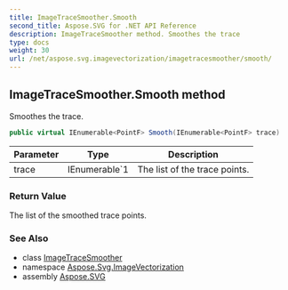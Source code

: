 ```yaml
---
title: ImageTraceSmoother.Smooth
second_title: Aspose.SVG for .NET API Reference
description: ImageTraceSmoother method. Smoothes the trace
type: docs
weight: 30
url: /net/aspose.svg.imagevectorization/imagetracesmoother/smooth/
---
```

## ImageTraceSmoother.Smooth method

Smoothes the trace.

```csharp
public virtual IEnumerable<PointF> Smooth(IEnumerable<PointF> trace)
```

| Parameter | Type | Description |
| --- | --- | --- |
| trace | IEnumerable`1 | The list of the trace points. |

### Return Value

The list of the smoothed trace points.

### See Also

* class [ImageTraceSmoother](../)
* namespace [Aspose.Svg.ImageVectorization](../../../aspose.svg.imagevectorization/)
* assembly [Aspose.SVG](../../../)
